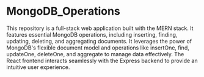 # MongoDB_Operations
This repository is a full-stack web application built with the MERN stack. It features essential MongoDB operations, including inserting, finding, updating, deleting, and 
aggregating documents. It leverages the power of MongoDB's flexible document model and operations like insertOne, find, updateOne, deleteOne, and aggregate to manage data 
effectively. The React frontend interacts seamlessly with the Express backend to provide an intuitive user experience.
